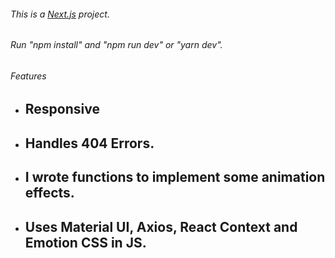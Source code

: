 ###### This is a [Next.js](https://nextjs.org/) project.
###### Run "npm install" and "npm run dev" or "yarn dev".

###### Features
- ## Responsive
- ## Handles 404 Errors.
- ## I wrote functions to implement some animation effects.
- ## Uses Material UI, Axios, React Context and Emotion CSS in JS.

